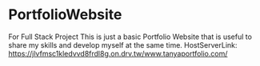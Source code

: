 # PortfolioWebsite
For Full Stack Project
This is just a basic Portfolio Website that is useful to share my skills and develop myself at the same time.
HostServerLink: https://jlvfmsc1kledvvd8frdl8g.on.drv.tw/www.tanyaportfolio.com/

